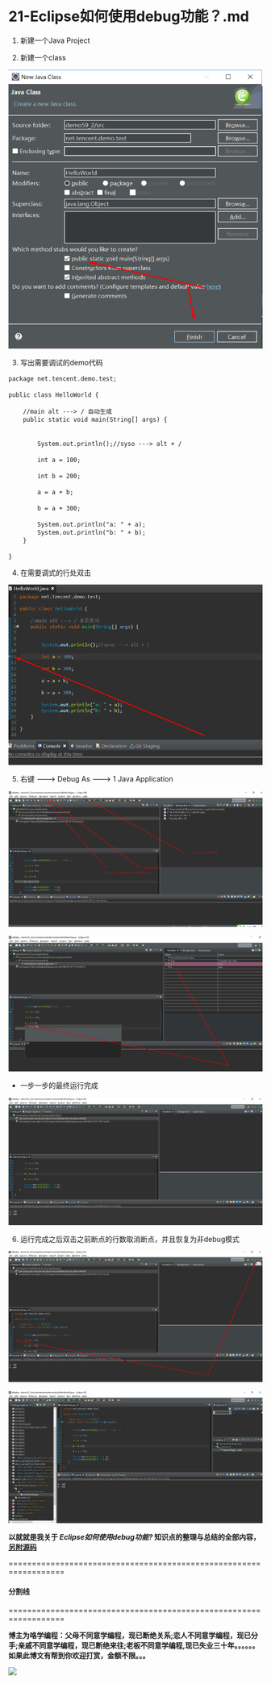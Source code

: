 # 21-Eclipse如何使用debug功能？.md

1. 新建一个Java Project

2. 新建一个class

![](21-Images/1.png)


3. 写出需要调试的demo代码

```
package net.tencent.demo.test;

public class HelloWorld {

	//main alt ---> / 自动生成
	public static void main(String[] args) {
		

		System.out.println();//syso ---> alt + /
		
		int a = 100;
		
		int b = 200;
		
		a = a + b;
		
		b = a + 300;
		
		System.out.println("a: " + a);
		System.out.println("b: " + b);
	}

}
```

4. 在需要调式的行处双击 

![](21-Images/2.png)

5. 右键 ---> Debug As ---> 1 Java  Application 

![](21-Images/3.png)

![](21-Images/4.png)

+ 一步一步的最终运行完成

![](21-Images/5.png)

6. 运行完成之后双击之前断点的行数取消断点，并且恢复为非debug模式

![](21-Images/6.png)

![](21-Images/7.png)



**以就就是我关于 *Eclipse如何使用debug功能?*    知识点的整理与总结的全部内容，[另附源码](https://github.com/javaobjects/demo59_2)**

==================================================================
#### 分割线
==================================================================

**博主为咯学编程：父母不同意学编程，现已断绝关系;恋人不同意学编程，现已分手;亲戚不同意学编程，现已断绝来往;老板不同意学编程,现已失业三十年。。。。。。如果此博文有帮到你欢迎打赏，金额不限。。。**

![](https://upload-images.jianshu.io/upload_images/5227364-e76764b127f255ed.png?imageMogr2/auto-orient/strip%7CimageView2/2/w/1240) 